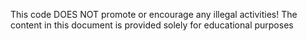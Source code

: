 This code DOES NOT promote or encourage any illegal activities! The content in this document is provided solely for educational purposes
